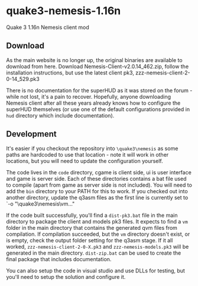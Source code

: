 # quake3-nemesis-1.16n
Quake 3 1.16n Nemesis client mod

## Download
As the main website is no longer up, the original binaries are available to download from here. Download Nemesis-Client-v2.0.14_462.zip, follow the installation instructions, but use the latest client pk3, zzz-nemesis-client-2-0-14_529.pk3

There is no documentation for the superHUD as it was stored on the forum - while not lost, it's a pain to recover. Hopefully, anyone downloading Nemesis client after all these years already knows how to configure the superHUD themselves (or use one of the default configurations provided in `hud` directory which include documentation).

## Development
It's easier if you checkout the repository into `\quake3\nemesis` as some paths are hardcoded to use that location - note it will work in other locations, but you will need to update the configuration yourself.

The code lives in the `code` directory, cgame is client side, ui is user interface and game is server side. Each of these directories contains a bat file used to compile (apart from game as server side is not included). You will need to add the `bin` directory to your PATH for this to work. If you checked out into another directory, update the q3asm files as the first line is currently set to `-o "\quake3\nemesis\vm\..."

If the code built successfully, you'll find a `dist-pk3.bat` file in the main directory to package the client and models pk3 files. It expects to find a `vm` folder in the main directory that contains the generated qvm files from compilation. If compilation succeeded, but the `vm` directory doesn't exist, or is empty, check the output folder setting for the q3asm stage. If it all worked, `zzz-nemesis-client-2-0-X.pk3` and `zzz-nemesis-models.pk3` will be generated in the main directory. `dist-zip.bat` can be used to create the final package that includes documentation.

You can also setup the code in visual studio and use DLLs for testing, but you'll need to setup the solution and configure it.
